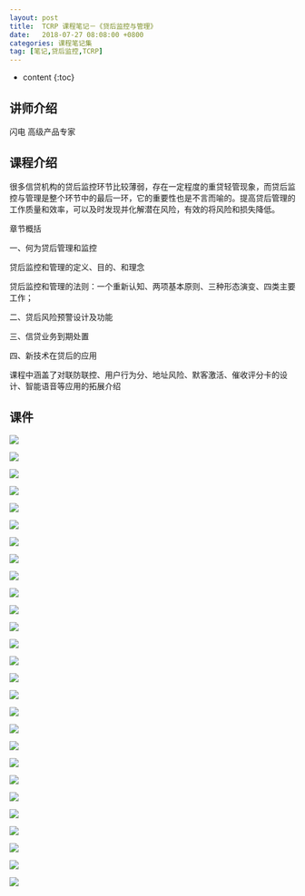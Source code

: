 ```yaml
---
layout: post
title:  TCRP 课程笔记－《贷后监控与管理》
date:   2018-07-27 08:08:00 +0800
categories: 课程笔记集
tag: [笔记,贷后监控,TCRP]
---
```

* content
{:toc}

讲师介绍
--


闪电 高级产品专家

课程介绍
--

很多信贷机构的贷后监控环节比较薄弱，存在一定程度的重贷轻管现象，而贷后监控与管理是整个环节中的最后一环，它的重要性也是不言而喻的。提高贷后管理的工作质量和效率，可以及时发现并化解潜在风险，有效的将风险和损失降低。

章节概括

一、何为贷后管理和监控

贷后监控和管理的定义、目的、和理念

贷后监控和管理的法则：一个重新认知、两项基本原则、三种形态演变、四类主要工作；

二、贷后风险预警设计及功能

三、信贷业务到期处置

四、新技术在贷后的应用

课程中涵盖了对联防联控、用户行为分、地址风险、默客激活、催收评分卡的设计、智能语音等应用的拓展介绍

课件
--

![](https://app.yinxiang.com/shard/s50/res/0aaf0342-f560-425a-aa49-77d6cebcc75b.png)

![](https://app.yinxiang.com/shard/s50/res/82335f5d-172e-4b38-b6f3-d3d4bfdc0d9d.png)

![](https://app.yinxiang.com/shard/s50/res/b9b68540-3263-479c-93c4-62a7418d9007.png)

![](https://app.yinxiang.com/shard/s50/res/998bbde0-01cc-4c28-842e-4ff0c8ba428b.png)

![](https://app.yinxiang.com/shard/s50/res/c56e0469-825e-4e64-99e6-fbc71cc07787.png)

![](https://app.yinxiang.com/shard/s50/res/41f0d89c-85c0-44e7-9b34-f05bf19b0d8b.png)

![](https://app.yinxiang.com/shard/s50/res/410fc642-507f-4a42-ade0-f42b62c1d36e.png)

![](https://app.yinxiang.com/shard/s50/res/bd9873c9-fae4-4ce0-9899-e7506b7b3ab6.png)

![](https://app.yinxiang.com/shard/s50/res/d4626572-2117-4714-88f0-9c379f7cfa71.png)

![](https://app.yinxiang.com/shard/s50/res/71b9f7da-4bbc-4e8d-99cd-8759ec54b83d.png)

![](https://app.yinxiang.com/shard/s50/res/bfc544c9-981a-46a1-adca-e22611bd54ad.png)

![](https://app.yinxiang.com/shard/s50/res/1e5f09fe-b72d-4141-b59e-76285328b799.png)

![](https://app.yinxiang.com/shard/s50/res/9262ed08-a5b0-4f2c-9f15-51389d97c6a8.png)

![](https://app.yinxiang.com/shard/s50/res/ca5fa554-4f24-4632-a6f8-45aff68c88ee.png)

![](https://app.yinxiang.com/shard/s50/res/fed1df15-06b8-4077-b521-9a703531d5aa.png)

![](https://app.yinxiang.com/shard/s50/res/47eafae7-942f-4f80-b4e6-c8dd0034d77d.png)

![](https://app.yinxiang.com/shard/s50/res/201daafa-8dcf-4535-b970-9c48e941b8f7.png)

![](https://app.yinxiang.com/shard/s50/res/29a344cd-4784-411d-908a-a52228585dd0.png)

![](https://app.yinxiang.com/shard/s50/res/4de4b0b6-181e-47ae-a0e2-306d7619a7fe.png)

![](https://app.yinxiang.com/shard/s50/res/05b80e2d-d7d3-4409-a6f4-2573ce71d4f9.png)

![](https://app.yinxiang.com/shard/s50/res/f1066128-8ae7-433d-8784-da2c4105243a.png)

![](https://app.yinxiang.com/shard/s50/res/ef3a9702-3846-494c-8a81-54cdce8d0ae8.png)

![](https://app.yinxiang.com/shard/s50/res/1e3ff1a2-f4b2-4500-8c5d-6788e9cf97bd.png)

![](https://app.yinxiang.com/shard/s50/res/fde16a87-d0d8-4ac0-b762-6d04d41d6bae.png)

![](https://app.yinxiang.com/shard/s50/res/cc7b7d4c-75fe-4ff8-b6e6-f95efac127a6.png)

![](https://app.yinxiang.com/shard/s50/res/505835fe-daee-4563-8f74-579990fb93fe.png)

![](https://app.yinxiang.com/shard/s50/res/9cd4c606-c216-4384-bbaa-c9f69fd9784f.png)
    
